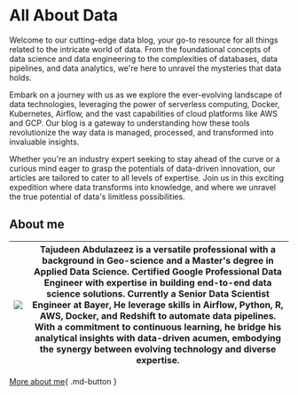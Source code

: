 # All About Data
Welcome to our cutting-edge data blog, your go-to resource for all things related to the intricate world of data. From the foundational concepts of data science and data engineering to the complexities of databases, data pipelines, and data analytics, we're here to unravel the mysteries that data holds.

Embark on a journey with us as we explore the ever-evolving landscape of data technologies, leveraging the power of serverless computing, Docker, Kubernetes, Airflow, and the vast capabilities of cloud platforms like AWS and GCP. Our blog is a gateway to understanding how these tools revolutionize the way data is managed, processed, and transformed into invaluable insights.

Whether you're an industry expert seeking to stay ahead of the curve or a curious mind eager to grasp the potentials of data-driven innovation, our articles are tailored to cater to all levels of expertise. Join us in this exciting expedition where data transforms into knowledge, and where we unravel the true potential of data's limitless possibilities.


## About me 

![](https://media.licdn.com/dms/image/C5603AQHzeq9RbvNwcA/profile-displayphoto-shrink_400_400/0/1639168460972?e=1697673600&v=beta&t=dobekhibbcm3SLgXo5amsTTPu--Oxp_S_1Llzs8XHd8)          |   Tajudeen Abdulazeez is a versatile professional with a background in Geo-science and a Master's degree in Applied Data Science. Certified Google Professional Data Engineer with expertise in building end-to-end data science solutions. Currently a Senior Data Scientist Engineer at Bayer, He leverage skills in Airflow, Python, R, AWS, Docker, and Redshift to automate data pipelines. With a commitment to continuous learning, he bridge his analytical insights with data-driven acumen, embodying the synergy between evolving technology and diverse expertise.
:-------------------------:|:-------------------------:



[More about me](aboutme.md){ .md-button }      